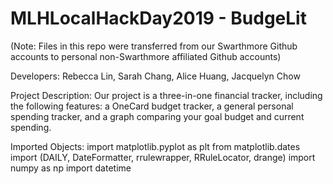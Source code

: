 # MLHLocalHackDay2019 - BudgeLit

(Note: Files in this repo were transferred from our Swarthmore Github accounts to personal non-Swarthmore affiliated Github accounts)

Developers: Rebecca Lin, Sarah Chang, Alice Huang, Jacquelyn Chow

Project Description:
Our project is a three-in-one financial tracker, including the following features: a OneCard budget tracker, a general personal spending tracker, and a graph comparing your goal budget and current spending.

Imported Objects:
import matplotlib.pyplot as plt
from matplotlib.dates import (DAILY, DateFormatter, rrulewrapper, RRuleLocator, drange)
import numpy as np
import datetime

